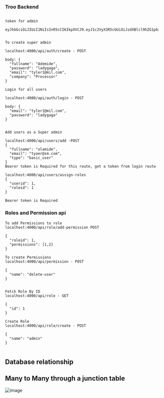 ### Troo Backend
```

token for admin 

eyJhbGciOiJIUzI1NiIsInR5cCI6IkpXVCJ9.eyJ1c2VyX3R5cGUiOiJzdXBlcl9hZG1pbiIsImlkIjoxLCJjb21wYW55IjoiUHJvY2Vzc29yIiwiaWF0IjoxNzA2Mzk3NDM5LCJleHAiOjE3MDg5ODk0Mzl9.c1Md1xDKtbhvfOq2Lr0j2CaAHN7EhGWrusRHztV6KAU

```

```

To create super admin

localhost:4000/api/auth/create - POST

body: {
  "fullname": "Ademide",
  "password": "ladygaga",
  "email": "tyler1@mil.com",
  "company": "Processor"
}

```

```
Login for all users

localhost:4000/api/auth/login - POST

body: {
  "email": "tyler1@mil.com",
  "password": "ladygaga"
}

```

```

Add users as a Super admin

localhost:4000/api/users/add -POST
{
  "fullname": "olamide",
  "email": "tyoer@sm.com",
  "type": "basic_user"
}
Bearer token is Required for this route, get a token from login route

```

```
localhost:4000/api/users/assign-roles
{
  "userid": 1,
  "roleid": 1
}

Bearer token is Required

```

### Roles and Permission api

```
To add Permissions to role
localhost:4000/api/role/add-permission POST

{
  "roleid": 1,
  "permissions": [1,2]
}
```

```
To create Permissions
localhost:4000/api/permission - POST

{
  "name": "delete-user"
}
```
```

Fetch Role By ID
localhost:4000/api/role - GET

{
  "id": 1
}
```

```
Create Role
localhost:4000/api/role/create - POST

{
  "name": "admin"
}


```

## Database relationship

## Many to Many through a junction table

![image](https://github.com/tylerjusfly/troo-backend/assets/53145644/a6c9e1e7-9bae-4c28-b9f6-5869864326dc)

